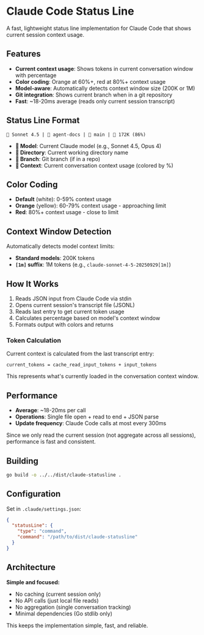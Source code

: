 # Claude Code Status Line

A fast, lightweight status line implementation for Claude Code that shows current session context usage.

## Features

- **Current context usage**: Shows tokens in current conversation window with percentage
- **Color coding**: Orange at 60%+, red at 80%+ context usage
- **Model-aware**: Automatically detects context window size (200K or 1M)
- **Git integration**: Shows current branch when in a git repository
- **Fast**: ~18-20ms average (reads only current session transcript)

## Status Line Format

```
🤖 Sonnet 4.5 | 📁 agent-docs | 🌿 main | 🧠 172K (86%)
```

- **🤖 Model**: Current Claude model (e.g., Sonnet 4.5, Opus 4)
- **📁 Directory**: Current working directory name
- **🌿 Branch**: Git branch (if in a repo)
- **🧠 Context**: Current conversation context usage (colored by %)

## Color Coding

- **Default** (white): 0-59% context usage
- **Orange** (yellow): 60-79% context usage - approaching limit
- **Red**: 80%+ context usage - close to limit

## Context Window Detection

Automatically detects model context limits:
- **Standard models**: 200K tokens
- **`[1m]` suffix**: 1M tokens (e.g., `claude-sonnet-4-5-20250929[1m]`)

## How It Works

1. Reads JSON input from Claude Code via stdin
2. Opens current session's transcript file (JSONL)
3. Reads last entry to get current token usage
4. Calculates percentage based on model's context window
5. Formats output with colors and returns

### Token Calculation

Current context is calculated from the last transcript entry:
```
current_tokens = cache_read_input_tokens + input_tokens
```

This represents what's currently loaded in the conversation context window.

## Performance

- **Average**: ~18-20ms per call
- **Operations**: Single file open + read to end + JSON parse
- **Update frequency**: Claude Code calls at most every 300ms

Since we only read the current session (not aggregate across all sessions), performance is fast and consistent.

## Building

```bash
go build -o ../../dist/claude-statusline .
```

## Configuration

Set in `.claude/settings.json`:

```json
{
  "statusLine": {
    "type": "command",
    "command": "/path/to/dist/claude-statusline"
  }
}
```

## Architecture

**Simple and focused:**
- No caching (current session only)
- No API calls (just local file reads)
- No aggregation (single conversation tracking)
- Minimal dependencies (Go stdlib only)

This keeps the implementation simple, fast, and reliable.
